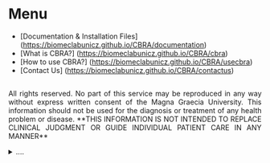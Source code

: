 # Menu
* [Documentation & Installation Files] (https://biomeclabunicz.github.io/CBRA/documentation)
* [What is CBRA?] (https://biomeclabunicz.github.io/CBRA/cbra)
* [How to use CBRA?] (https://biomeclabunicz.github.io/CBRA/usecbra)
* [Contact Us] (https://biomeclabunicz.github.io/CBRA/contactus)

##
<p align="justify">
All rights reserved. No part of this service may be reproduced in any way without express written consent of the Magna Graecia University. This information should not be used for the diagnosis or treatment of any health problem or disease. **THIS INFORMATION IS NOT INTENDED TO REPLACE CLINICAL JUDGMENT OR GUIDE INDIVIDUAL PATIENT CARE IN ANY MANNER**</p>
<details><summary>....</summary>
<p>
  <p align="justify">
  All information contained in this software and produced by the Bioengineering Division of the Magna Graecia University (“CBRA”) is provided for educational purposes only. This information should not be used for the diagnosis or treatment of any health problem or disease. **THIS INFORMATION IS NOT INTENDED TO REPLACE CLINICAL JUDGMENT OR GUIDE INDIVIDUAL PATIENT CARE IN ANY MANNER.**
  </p>
  <p align="justify">
  The User is hereby notified that the information contained herein may not meet the user's needs. The User is advised that, although the information is derived from medical research and literature we cannot guarantee either its correctness, comprehensiveness or currency. The User of this software assumes sole responsibility for any decisions made or actions taken based on the information contained in CBRA.
  </p>
  <p align="justify">
  Neither the Magna Graecia University, the CBRA’s authors nor any other party involved in the preparation, publication or distribution of CBRA shall be liable for any special, consequential, or exemplary damages resulting in whole or part from any User's use of or reliance upon CBRA and the information contained within.
  </p>
  <p align="justify">
  The Magna Graecia University disclaims all warranties regarding such information whether express or implied, including any warranty as to the quality, accuracy, currency or suitability of this information for any particular purpose.
  </p>
</p>
</details>
